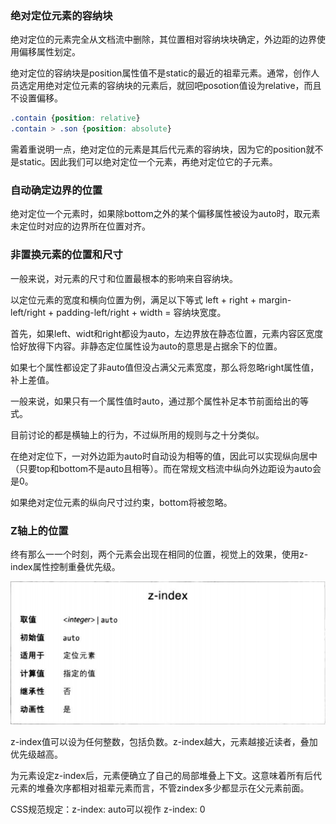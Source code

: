 ### 绝对定位元素的容纳块

绝对定位的元素完全从文档流中删除，其位置相对容纳块块确定，外边距的边界使用偏移属性划定。

绝对定位的容纳块是position属性值不是static的最近的祖辈元素。通常，创作人员选定用绝对定位元素的容纳块的元素后，就回吧posotion值设为relative，而且不设置偏移。

```CSS
.contain {position: relative}
.contain > .son {position: absolute}
```

需着重说明一点，绝对定位的元素是其后代元素的容纳块，因为它的position就不是static。因此我们可以绝对定位一个元素，再绝对定位它的子元素。

### 自动确定边界的位置
绝对定位一个元素时，如果除bottom之外的某个偏移属性被设为auto时，取元素未定位时对应的边界所在位置对齐。

### 非置换元素的位置和尺寸
一般来说，对元素的尺寸和位置最根本的影响来自容纳块。

以定位元素的宽度和横向位置为例，满足以下等式
left + right + margin-left/right + padding-left/right + width = 容纳块宽度。

首先，如果left、widt和right都设为auto，左边界放在静态位置，元素内容区宽度恰好放得下内容。非静态定位属性设为auto的意思是占据余下的位置。

如果七个属性都设定了非auto值但没占满父元素宽度，那么将忽略right属性值，补上差值。

一般来说，如果只有一个属性值时auto，通过那个属性补足本节前面给出的等式。

目前讨论的都是横轴上的行为，不过纵所用的规则与之十分类似。

在绝对定位下，一对外边距为auto时自动设为相等的值，因此可以实现纵向居中（只要top和bottom不是auto且相等）。而在常规文档流中纵向外边距设为auto会是0。

如果绝对定位元素的纵向尺寸过约束，bottom将被忽略。

### Z轴上的位置
终有那么一一个时刻，两个元素会出现在相同的位置，视觉上的效果，使用z-index属性控制重叠优先级。

![](z-index.png)

z-index值可以设为任何整数，包括负数。z-index越大，元素越接近读者，叠加优先级越高。

为元素设定z-index后，元素便确立了自己的局部堆叠上下文。这意味着所有后代元素的堆叠次序都相对祖辈元素而言，不管zindex多少都显示在父元素前面。

CSS规范规定：z-index: auto可以视作 z-index: 0
